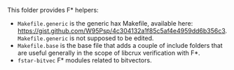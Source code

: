 This folder provides F* helpers:

 - `Makefile.generic` is the generic hax Makefile, available here: https://gist.github.com/W95Psp/4c304132a1f85c5af4e4959dd6b356c3. `Makefile.generic` is not supposed to be edited.
 - `Makefile.base` is the base file that adds a couple of include folders that are useful generally in the scope of libcrux verification with F*.
 - `fstar-bitvec` F* modules related to bitvectors.
